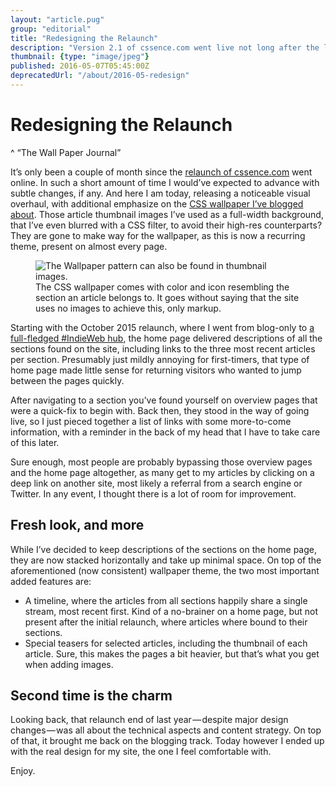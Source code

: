 ```yaml
---
layout: "article.pug"
group: "editorial"
title: "Redesigning the Relaunch"
description: "Version 2.1 of cssence.com went live not long after the last major change."
thumbnail: {type: "image/jpeg"}
published: 2016-05-07T05:45:00Z
deprecatedUrl: "/about/2016-05-redesign"
---
```


# Redesigning the Relaunch
^ “The Wall Paper Journal”

It’s only been a couple of month since the [relaunch of cssence.com](/about/) went online. In such a short amount of time I would’ve expected to advance with subtle changes, if any. And here I am today, releasing a noticeable visual overhaul, with additional emphasize on the [<abbr>CSS</abbr> wallpaper I’ve blogged about](/2015/head-display-block/). Those article thumbnail images I’ve used as a full-width background, that I’ve even blurred with a CSS filter, to avoid their high-res counterparts? They are gone to make way for the wallpaper, as this is now a recurring theme, present on almost every page.

<figure class="portrait"><img src="/2016/redesign/index.jpg" alt="The Wallpaper pattern can also be found in thumbnail images."><figcaption>The CSS wallpaper comes with color and icon resembling the section an article belongs to. It goes without saying that the site uses no images to achieve this, only markup.</figcaption></figure>

Starting with the October 2015 relaunch, where I went from blog-only to [a full-fledged #IndieWeb hub](/2015/own-your-own-data/), the home page delivered descriptions of all the sections found on the site, including links to the three most recent articles per section. Presumably just mildly annoying for first-timers, that type of home page made little sense for returning visitors who wanted to jump between the pages quickly.

After navigating to a section you’ve found yourself on overview pages that were a quick-fix to begin with. Back then, they stood in the way of going live, so I just pieced together a list of links with some more-to-come information, with a reminder in the back of my head that I have to take care of this later.

Sure enough, most people are probably bypassing those overview pages and the home page altogether, as many get to my articles by clicking on a deep link on another site, most likely a referral from a search engine or Twitter. In any event, I thought there is a lot of room for improvement.

## Fresh look, and more

While I’ve decided to keep descriptions of the sections on the home page, they are now stacked horizontally and take up minimal space. On top of the aforementioned (now consistent) wallpaper theme, the two most important added features are:

* A timeline, where the articles from all sections happily share a single stream, most recent first. Kind of a no-brainer on a home page, but not present after the initial relaunch, where articles where bound to their sections.
* Special teasers for selected articles, including the thumbnail of each article. Sure, this makes the pages a bit heavier, but that’s what you get when adding images.

## Second time is the charm

Looking back, that relaunch end of last year&#x200a;—&#x200a;despite major design changes&#x200a;—&#x200a;was all about the technical aspects and content strategy. On top of that, it brought me back on the blogging track. Today however I ended up with the real design for my site, the one I feel comfortable with.

Enjoy.
